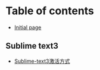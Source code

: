# Table of contents

* [Initial page](README.md)

## Sublime text3

* [Sublime-text3激活方式](sublime-text3/sublimetext3-ji-huo-fang-shi.md)

